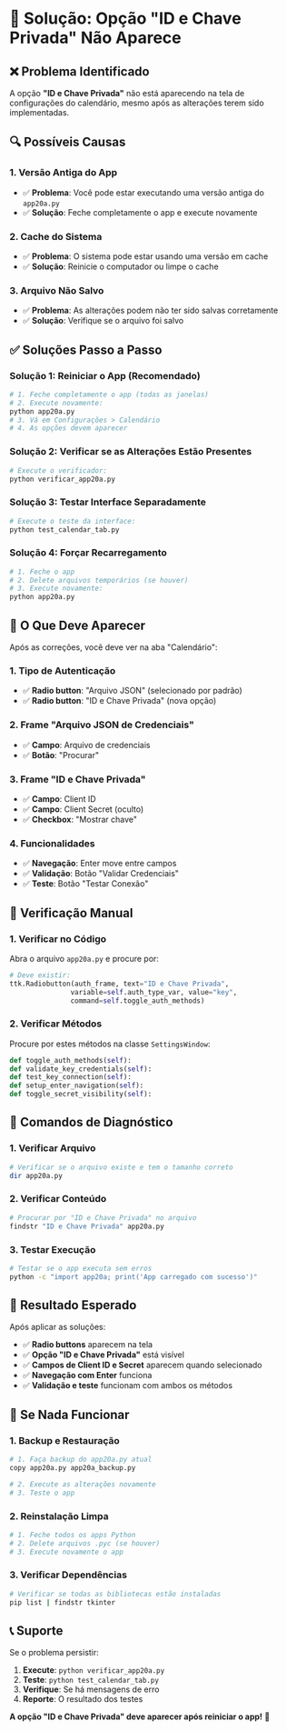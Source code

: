 # 🔧 Solução: Opção "ID e Chave Privada" Não Aparece

## ❌ **Problema Identificado**

A opção **"ID e Chave Privada"** não está aparecendo na tela de configurações do calendário, mesmo após as alterações terem sido implementadas.

## 🔍 **Possíveis Causas**

### **1. Versão Antiga do App**
- ✅ **Problema**: Você pode estar executando uma versão antiga do `app20a.py`
- ✅ **Solução**: Feche completamente o app e execute novamente

### **2. Cache do Sistema**
- ✅ **Problema**: O sistema pode estar usando uma versão em cache
- ✅ **Solução**: Reinicie o computador ou limpe o cache

### **3. Arquivo Não Salvo**
- ✅ **Problema**: As alterações podem não ter sido salvas corretamente
- ✅ **Solução**: Verifique se o arquivo foi salvo

## ✅ **Soluções Passo a Passo**

### **Solução 1: Reiniciar o App (Recomendado)**
```bash
# 1. Feche completamente o app (todas as janelas)
# 2. Execute novamente:
python app20a.py
# 3. Vá em Configurações > Calendário
# 4. As opções devem aparecer
```

### **Solução 2: Verificar se as Alterações Estão Presentes**
```bash
# Execute o verificador:
python verificar_app20a.py
```

### **Solução 3: Testar Interface Separadamente**
```bash
# Execute o teste da interface:
python test_calendar_tab.py
```

### **Solução 4: Forçar Recarregamento**
```bash
# 1. Feche o app
# 2. Delete arquivos temporários (se houver)
# 3. Execute novamente:
python app20a.py
```

## 🎯 **O Que Deve Aparecer**

Após as correções, você deve ver na aba "Calendário":

### **1. Tipo de Autenticação**
- ✅ **Radio button**: "Arquivo JSON" (selecionado por padrão)
- ✅ **Radio button**: "ID e Chave Privada" (nova opção)

### **2. Frame "Arquivo JSON de Credenciais"**
- ✅ **Campo**: Arquivo de credenciais
- ✅ **Botão**: "Procurar"

### **3. Frame "ID e Chave Privada"**
- ✅ **Campo**: Client ID
- ✅ **Campo**: Client Secret (oculto)
- ✅ **Checkbox**: "Mostrar chave"

### **4. Funcionalidades**
- ✅ **Navegação**: Enter move entre campos
- ✅ **Validação**: Botão "Validar Credenciais"
- ✅ **Teste**: Botão "Testar Conexão"

## 🔧 **Verificação Manual**

### **1. Verificar no Código**
Abra o arquivo `app20a.py` e procure por:
```python
# Deve existir:
ttk.Radiobutton(auth_frame, text="ID e Chave Privada", 
               variable=self.auth_type_var, value="key", 
               command=self.toggle_auth_methods)
```

### **2. Verificar Métodos**
Procure por estes métodos na classe `SettingsWindow`:
```python
def toggle_auth_methods(self):
def validate_key_credentials(self):
def test_key_connection(self):
def setup_enter_navigation(self):
def toggle_secret_visibility(self):
```

## 🚀 **Comandos de Diagnóstico**

### **1. Verificar Arquivo**
```bash
# Verificar se o arquivo existe e tem o tamanho correto
dir app20a.py
```

### **2. Verificar Conteúdo**
```bash
# Procurar por "ID e Chave Privada" no arquivo
findstr "ID e Chave Privada" app20a.py
```

### **3. Testar Execução**
```bash
# Testar se o app executa sem erros
python -c "import app20a; print('App carregado com sucesso')"
```

## 🎉 **Resultado Esperado**

Após aplicar as soluções:

- ✅ **Radio buttons** aparecem na tela
- ✅ **Opção "ID e Chave Privada"** está visível
- ✅ **Campos de Client ID e Secret** aparecem quando selecionado
- ✅ **Navegação com Enter** funciona
- ✅ **Validação e teste** funcionam com ambos os métodos

## 🔧 **Se Nada Funcionar**

### **1. Backup e Restauração**
```bash
# 1. Faça backup do app20a.py atual
copy app20a.py app20a_backup.py

# 2. Execute as alterações novamente
# 3. Teste o app
```

### **2. Reinstalação Limpa**
```bash
# 1. Feche todos os apps Python
# 2. Delete arquivos .pyc (se houver)
# 3. Execute novamente o app
```

### **3. Verificar Dependências**
```bash
# Verificar se todas as bibliotecas estão instaladas
pip list | findstr tkinter
```

## 📞 **Suporte**

Se o problema persistir:

1. **Execute**: `python verificar_app20a.py`
2. **Teste**: `python test_calendar_tab.py`
3. **Verifique**: Se há mensagens de erro
4. **Reporte**: O resultado dos testes

**A opção "ID e Chave Privada" deve aparecer após reiniciar o app!** 🎯
